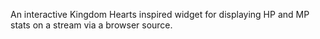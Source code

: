 An interactive Kingdom Hearts inspired widget for displaying HP and MP stats on a stream via a browser source.
